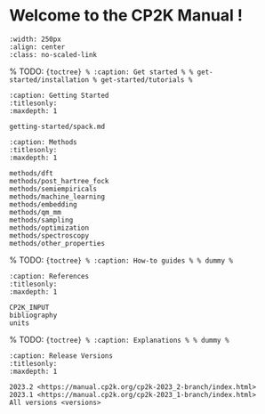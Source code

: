 # Welcome to the CP2K Manual !

```{image} _static/cp2k_manual_logo.png
:width: 250px
:align: center
:class: no-scaled-link
```

% TODO: `{toctree} % :caption: Get started % % get-started/installation % get-started/tutorials % `

```{toctree}
:caption: Getting Started
:titlesonly:
:maxdepth: 1

getting-started/spack.md
```

```{toctree}
:caption: Methods
:titlesonly:
:maxdepth: 1

methods/dft
methods/post_hartree_fock
methods/semiempiricals
methods/machine_learning
methods/embedding
methods/qm_mm
methods/sampling
methods/optimization
methods/spectroscopy
methods/other_properties
```

% TODO: `{toctree} % :caption: How-to guides % % dummy % `

```{toctree}
:caption: References
:titlesonly:
:maxdepth: 1

CP2K_INPUT
bibliography
units
```

% TODO: `{toctree} % :caption: Explanations % % dummy % `

```{toctree}
:caption: Release Versions
:titlesonly:
:maxdepth: 1

2023.2 <https://manual.cp2k.org/cp2k-2023_2-branch/index.html>
2023.1 <https://manual.cp2k.org/cp2k-2023_1-branch/index.html>
All versions <versions>
```

